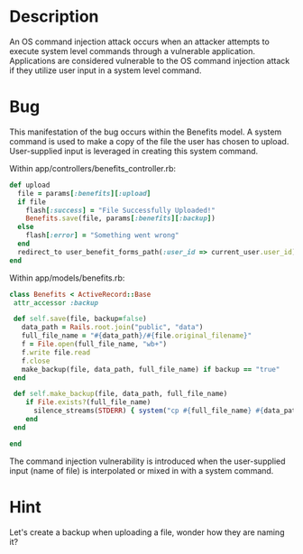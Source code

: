 # Description

An OS command injection attack occurs when an attacker attempts to execute system level commands through a vulnerable application. Applications are considered vulnerable to the OS command injection attack if they utilize user input in a system level command.

# Bug

This manifestation of the bug occurs within the Benefits model. A system command is used to make a copy of the file the user has chosen to upload. User-supplied input is leveraged in creating this system command.

Within app/controllers/benefits_controller.rb:

```ruby
def upload
  file = params[:benefits][:upload]
  if file
    flash[:success] = "File Successfully Uploaded!"
    Benefits.save(file, params[:benefits][:backup])
  else
    flash[:error] = "Something went wrong"
  end
  redirect_to user_benefit_forms_path(:user_id => current_user.user_id)
end
```
Within app/models/benefits.rb:

```ruby
class Benefits < ActiveRecord::Base
 attr_accessor :backup

 def self.save(file, backup=false)
   data_path = Rails.root.join("public", "data")
   full_file_name = "#{data_path}/#{file.original_filename}"
   f = File.open(full_file_name, "wb+")
   f.write file.read
   f.close
   make_backup(file, data_path, full_file_name) if backup == "true"
 end

 def self.make_backup(file, data_path, full_file_name)
    if File.exists?(full_file_name)
      silence_streams(STDERR) { system("cp #{full_file_name} #{data_path}/bak#{Time.zone.now.to_i}_#{file.original_filename}") }
    end
 end

end
```
The command injection vulnerability is introduced when the user-supplied input (name of file) is interpolated or mixed in with a system command.

# Hint

Let's create a backup when uploading a file, wonder how they are naming it?
